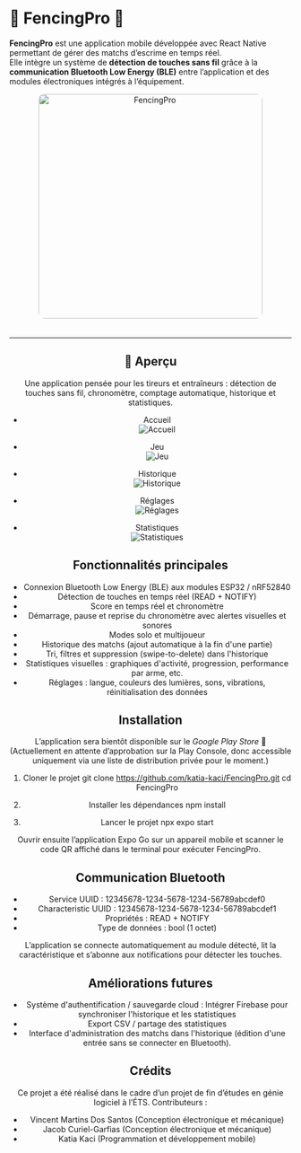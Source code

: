 # 🤺 FencingPro 🤺

**FencingPro** est une application mobile développée avec React Native permettant de gérer des matchs d’escrime en temps réel.  
Elle intègre un système de **détection de touches sans fil** grâce à la **communication Bluetooth Low Energy (BLE)** entre l’application et des modules électroniques intégrés à l’équipement.

<div align="center">
   <img src="assets/ReadMe/logo\ 512x512.png" alt="FencingPro" width="400" style="border-radius: 10px; margin-bottom: 20px;">

---

## 📱 Aperçu

Une application pensée pour les tireurs et entraîneurs : détection de touches sans fil, chronomètre, comptage automatique, historique et statistiques.

- Accueil  
  ![Accueil](./assets/ReadMe/Menu.png)

- Jeu  
  ![Jeu](./assets/ReadMe/Jeu.png)

- Historique  
  ![Historique](./assets/ReadMe/Historique.png)

- Réglages  
  ![Réglages](./assets/ReadMe/Réglages.png)

- Statistiques  
  ![Statistiques](./assets/ReadMe/Statistiques.png)


## Fonctionnalités principales

- Connexion Bluetooth Low Energy (BLE) aux modules ESP32 / nRF52840
- Détection de touches en temps réel (READ + NOTIFY)
- Score en temps réel et chronomètre
- Démarrage, pause et reprise du chronomètre avec alertes visuelles et sonores
- Modes solo et multijoueur
- Historique des matchs (ajout automatique à la fin d'une partie)
- Tri, filtres et suppression (swipe-to-delete) dans l'historique
- Statistiques visuelles : graphiques d'activité, progression, performance par arme, etc.
- Réglages : langue, couleurs des lumières, sons, vibrations, réinitialisation des données


## Installation
L’application sera bientôt disponible sur le *Google Play Store* 🎉  
(Actuellement en attente d’approbation sur la Play Console, donc accessible uniquement via une liste de distribution privée pour le moment.)

1. Cloner le projet
git clone https://github.com/katia-kaci/FencingPro.git
cd FencingPro

2. Installer les dépendances
npm install

3. Lancer le projet
npx expo start

Ouvrir ensuite l’application Expo Go sur un appareil mobile et scanner le code QR affiché dans le terminal pour exécuter FencingPro.

## Communication Bluetooth

- Service UUID : 12345678-1234-5678-1234-56789abcdef0
- Characteristic UUID : 12345678-1234-5678-1234-56789abcdef1
- Propriétés : READ + NOTIFY
- Type de données : bool (1 octet)

L’application se connecte automatiquement au module détecté, lit la caractéristique et s’abonne aux notifications pour détecter les touches.

## Améliorations futures
- Système d'authentification / sauvegarde cloud : Intégrer Firebase pour synchroniser l'historique et les statistiques
- Export CSV / partage des statistiques
- Interface d'administration des matchs dans l'historique (édition d'une entrée sans se connecter en Bluetooth).

## Crédits
Ce projet a été réalisé dans le cadre d’un projet de fin d’études en génie logiciel à l’ÉTS. Contributeurs :
- Vincent Martins Dos Santos (Conception électronique et mécanique)
- Jacob Curiel-Garfias (Conception électronique et mécanique)
- Katia Kaci (Programmation et développement mobile)
